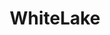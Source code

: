 ---
title: WhiteLake
slug: white-lake
github_link: https://github.com/gehaxelt/CSS-WhiteLake
demo_preview: http://whitelake.gehaxelt.in/
demo_screenshot: 
description: Octopress theme derived from Wordpress' Twenty Twelve
---